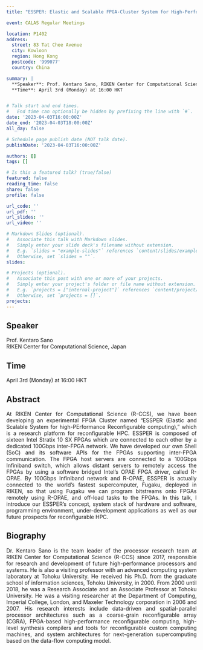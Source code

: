 ```yaml
---
title: "ESSPER: Elastic and Scalable FPGA-Cluster System for High-Performance Reconfigurable Computing with Supercomputer Fugaku"

event: CALAS Regular Meetings

location: P1402
address:
  street: 83 Tat Chee Avenue
  city: Kowloon
  region: Hong Kong
  postcode: '999077'
  country: China

summary: |
  **Speaker**: Prof. Kentaro Sano, RIKEN Center for Computational Science, Japan <br>
  **Time**: April 3rd (Monday) at 16:00 HKT


# Talk start and end times.
#   End time can optionally be hidden by prefixing the line with `#`.
date: '2023-04-03T16:00:00Z'
date_end: '2023-04-03T18:00:00Z'
all_day: false

# Schedule page publish date (NOT talk date).
publishDate: '2023-04-03T16:00:00Z'

authors: []
tags: []

# Is this a featured talk? (true/false)
featured: false
reading_time: false
share: false
profile: false

url_code: ''
url_pdf: ''
url_slides: ''
url_video: ''

# Markdown Slides (optional).
#   Associate this talk with Markdown slides.
#   Simply enter your slide deck's filename without extension.
#   E.g. `slides = "example-slides"` references `content/slides/example-slides.md`.
#   Otherwise, set `slides = ""`.
slides:

# Projects (optional).
#   Associate this post with one or more of your projects.
#   Simply enter your project's folder or file name without extension.
#   E.g. `projects = ["internal-project"]` references `content/project/deep-learning/index.md`.
#   Otherwise, set `projects = []`.
projects:
---
```

## Speaker
Prof. Kentaro Sano <br> 
RIKEN Center for Computational Science, Japan

## Time
April 3rd (Monday) at 16:00 HKT

## Abstract
<div style="text-align: justify">
At RIKEN Center for Computational Science (R-CCS), we have been developing an experimental FPGA Cluster named “ESSPER (Elastic and Scalable System for high-PErformance Reconfigurable computing),” which is a research platform for reconfigurable HPC. ESSPER is composed of sixteen Intel Stratix 10 SX FPGAs which are connected to each other by a dedicated 100Gbps inter-FPGA network. We have developed our own Shell (SoC) and its software APIs for the FPGAs supporting inter-FPGA communication. The FPGA host servers are connected to a 100Gbps Infiniband switch, which allows distant servers to remotely access the FPGAs by using a software bridged Intel’s OPAE FPGA driver, called R-OPAE. By 100Gbps Infiniband network and R-OPAE, ESSPER is actually connected to the world’s fastest supercomputer, Fugaku, deployed in RIKEN, so that using Fugaku we can program bitstreams onto FPGAs remotely using R-OPAE, and off-load tasks to the FPGAs. In this talk, I introduce our ESSPER’s concept, system stack of hardware and software, programming environment, under-development applications as well as our future prospects for reconfigurable HPC.

</div>

## Biography
<div style="text-align: justify">
Dr. Kentaro Sano is the team leader of the processor research team at RIKEN Center for Computational Science (R-CCS) since 2017, responsible for research and development of future high-performance processors and systems. He is also a visiting professor with an advanced computing system laboratory at Tohoku University. He received his Ph.D. from the graduate school of information sciences, Tohoku University, in 2000. From 2000 until 2018, he was a Research Associate and an Associate Professor at Tohoku University. He was a visiting researcher at the Department of Computing, Imperial College, London, and Maxeler Technology corporation in 2006 and 2007. His research interests include data-driven and spatial-parallel processor architectures such as a coarse-grain reconfigurable array (CGRA), FPGA-based high-performance reconfigurable computing, high-level synthesis compilers and tools for reconfigurable custom computing machines, and system architectures for next-generation supercomputing based on the data-flow computing model.
</div>
